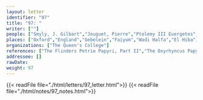 ```yaml
---
layout: letter
identifier: "97"
title: "97: "
writer: [""]
people: ["Smyly, J. Gilbart","Jouguet, Pierre","Ptolemy III Euergetes","Ptolemy II Philadelphus","Wilcken, Ulrich","Ricci, Seymour de","Revillout, Eugène","Mahaffy, John Pentland","Grenfell, Bernard Pyne"]
places: ["Oxford","England","Gebelein","Faiyum","Wadi Halfa","El Hiba","Cairo","Tebtunis"]
organizations: ["The Queen's College"]
references: ["The Flinders Petrie Papyri, Part II","The Oxyrhyncus Papyri, Part III"]
addressee: []
rawDate: 
weight: 97
---
```

{{< readFile file="./html/letters/97_letter.html">}}
{{< readFile file="./html/notes/97_notes.html">}}